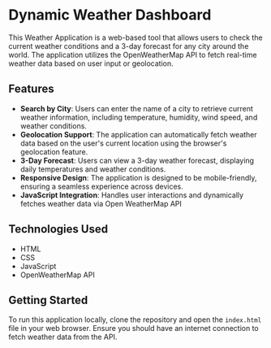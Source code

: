 
# Dynamic Weather Dashboard

This Weather Application is a web-based tool that allows users to check the current weather conditions and a 3-day forecast for any city around the world. The application utilizes the OpenWeatherMap API to fetch real-time weather data based on user input or geolocation.

## Features

- **Search by City**: Users can enter the name of a city to retrieve current weather information, including temperature, humidity, wind speed, and weather conditions.
- **Geolocation Support**: The application can automatically fetch weather data based on the user's current location using the browser's geolocation feature.
- **3-Day Forecast**: Users can view a 3-day weather forecast, displaying daily temperatures and weather conditions.
- **Responsive Design**: The application is designed to be mobile-friendly, ensuring a seamless experience across devices.
- **JavaScript Integration**: Handles user interactions and dynamically fetches weather data via Open WeatherMap API

## Technologies Used

- HTML
- CSS
- JavaScript
- OpenWeatherMap API

## Getting Started

To run this application locally, clone the repository and open the `index.html` file in your web browser. Ensure you should have an internet connection to fetch weather data from the API.

